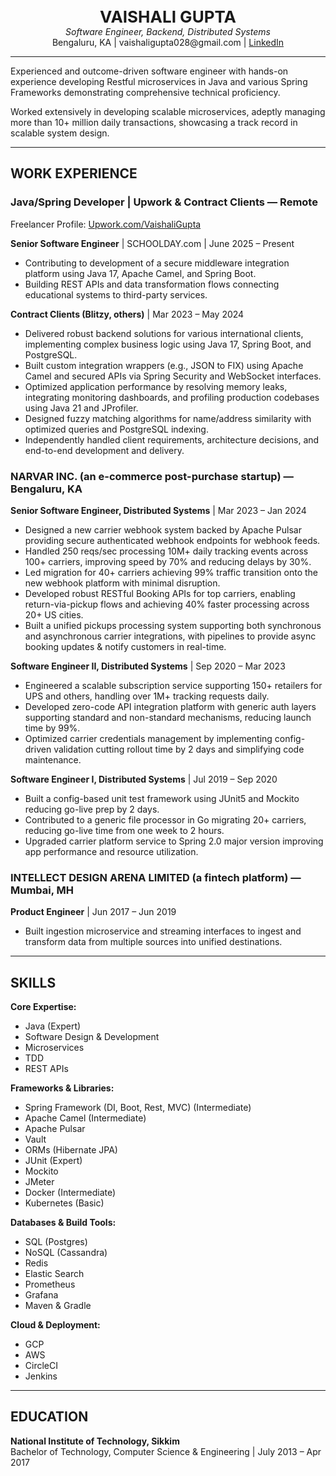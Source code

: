 <p align="center">
  <strong style="font-size:26px;">VAISHALI GUPTA</strong><br>
  <em>Software Engineer, Backend, Distributed Systems</em><br>
  Bengaluru, KA | vaishaligupta028@gmail.com | <a href="https://www.linkedin.com/in/vaishaligupta28/" target="_blank">LinkedIn</a>
</p>

---

Experienced and outcome-driven software engineer with hands-on experience developing Restful microservices in Java and various Spring Frameworks demonstrating comprehensive technical proficiency.  

Worked extensively in developing scalable microservices, adeptly managing more than 10+ million daily transactions, showcasing a track record in scalable system design.

---

## WORK EXPERIENCE

### Java/Spring Developer | Upwork & Contract Clients — Remote 
Freelancer Profile: [Upwork.com/VaishaliGupta](https://www.upwork.com/freelancers/~016fe0c9da3b96cdce)

**Senior Software Engineer** | SCHOOLDAY.com | June 2025 – Present  
- Contributing to development of a secure middleware integration platform using Java 17, Apache Camel, and Spring Boot.  
- Building REST APIs and data transformation flows connecting educational systems to third-party services.


**Contract Clients (Blitzy, others)** | Mar 2023 – May 2024  
- Delivered robust backend solutions for various international clients, implementing complex business logic using Java 17, Spring Boot, and PostgreSQL.
- Built custom integration wrappers (e.g., JSON to FIX) using Apache Camel and secured APIs via Spring Security and WebSocket interfaces.
- Optimized application performance by resolving memory leaks, integrating monitoring dashboards, and profiling production codebases using Java 21 and JProfiler.
- Designed fuzzy matching algorithms for name/address similarity with optimized queries and PostgreSQL indexing.
- Independently handled client requirements, architecture decisions, and end-to-end development and delivery.

### NARVAR INC. (an e-commerce post-purchase startup) — Bengaluru, KA  
**Senior Software Engineer, Distributed Systems** | Mar 2023 – Jan 2024  
- Designed a new carrier webhook system backed by Apache Pulsar providing secure authenticated webhook endpoints for webhook feeds.  
- Handled 250 reqs/sec processing 10M+ daily tracking events across 100+ carriers, improving speed by 70% and reducing delays by 30%.  
- Led migration for 40+ carriers achieving 99% traffic transition onto the new webhook platform with minimal disruption.  
- Developed robust RESTful Booking APIs for top carriers, enabling return-via-pickup flows and achieving 40% faster processing across 20+ US cities.
- Built a unified pickups processing system supporting both synchronous and asynchronous carrier integrations, with pipelines to provide async booking updates & notify customers in real-time.


**Software Engineer II, Distributed Systems** | Sep 2020 – Mar 2023  
- Engineered a scalable subscription service supporting 150+ retailers for UPS and others, handling over 1M+ tracking requests daily.  
- Developed zero-code API integration platform with generic auth layers supporting standard and non-standard mechanisms, reducing launch time by 99%.  
- Optimized carrier credentials management by implementing config-driven validation cutting rollout time by 2 days and simplifying code maintenance.

**Software Engineer I, Distributed Systems** | Jul 2019 – Sep 2020  
- Built a config-based unit test framework using JUnit5 and Mockito reducing go-live prep by 2 days.  
- Contributed to a generic file processor in Go migrating 20+ carriers, reducing go-live time from one week to 2 hours.  
- Upgraded carrier platform service to Spring 2.0 major version improving app performance and resource utilization.

### INTELLECT DESIGN ARENA LIMITED (a fintech platform) — Mumbai, MH  
**Product Engineer** | Jun 2017 – Jun 2019  
- Built ingestion microservice and streaming interfaces to ingest and transform data from multiple sources into unified destinations.

---

## SKILLS

**Core Expertise:**  
- Java (Expert)  
- Software Design & Development  
- Microservices  
- TDD  
- REST APIs  

**Frameworks & Libraries:**  
- Spring Framework (DI, Boot, Rest, MVC) (Intermediate)  
- Apache Camel (Intermediate)  
- Apache Pulsar  
- Vault  
- ORMs (Hibernate JPA)  
- JUnit (Expert)  
- Mockito  
- JMeter  
- Docker (Intermediate)  
- Kubernetes (Basic)  

**Databases & Build Tools:**  
- SQL (Postgres)  
- NoSQL (Cassandra)  
- Redis  
- Elastic Search  
- Prometheus  
- Grafana  
- Maven & Gradle  

**Cloud & Deployment:**  
- GCP  
- AWS  
- CircleCI  
- Jenkins  

---

## EDUCATION

**National Institute of Technology, Sikkim**  
Bachelor of Technology, Computer Science & Engineering | July 2013 – Apr 2017
